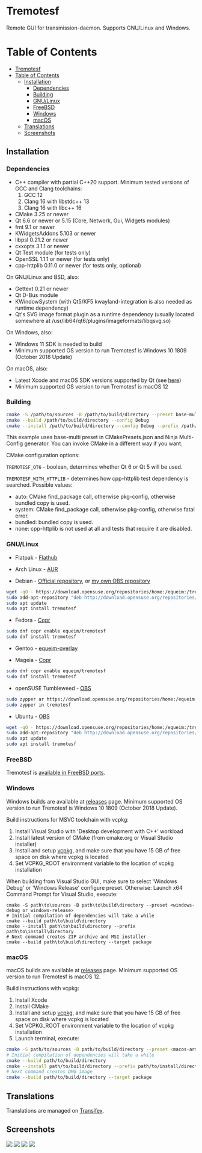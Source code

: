 # Tremotesf
Remote GUI for transmission-daemon. Supports GNU/Linux and Windows.

Table of Contents
=================

   * [Tremotesf](#tremotesf)
   * [Table of Contents](#table-of-contents)
      * [Installation](#installation)
         * [Dependencies](#dependencies)
         * [Building](#building)
         * [GNU/Linux](#gnulinux)
         * [FreeBSD](#freebsd)
         * [Windows](#windows)
         * [macOS](#macos)
      * [Translations](#translations)
      * [Screenshots](#screenshots)

## Installation
### Dependencies
- C++ compiler with partial C++20 support. Minimum tested versions of GCC and Clang toolchains:
  1. GCC 12
  2. Clang 16 with libstdc++ 13
  3. Clang 16 with libc++ 16
- CMake 3.25 or newer
- Qt 6.6 or newer or 5.15 (Core, Network, Gui, Widgets modules)
- fmt 9.1 or newer
- KWidgetsAddons 5.103 or newer
- libpsl 0.21.2 or newer
- cxxopts 3.1.1 or newer
- Qt Test module (for tests only)
- OpenSSL 1.1.1 or newer (for tests only)
- cpp-httplib 0.11.0 or newer (for tests only, optional)

On GNU/Linux and BSD, also:
- Gettext 0.21 or newer
- Qt D-Bus module
- KWindowSystem (with Qt5/KF5 kwayland-integration is also needed as runtime dependency)
- Qt's SVG image format plugin as a runtime dependency (usually located somewhere at /usr/lib64/qt6/plugins/imageformats/libqsvg.so)

On Windows, also:
- Windows 11 SDK is needed to build
- Minimum supported OS version to run Tremotesf is Windows 10 1809 (October 2018 Update)

On macOS, also:
- Latest Xcode and macOS SDK versions supported by Qt (see [here](https://doc.qt.io/qt-6/macos.html))
- Minimum supported OS version to run Tremotesf is macOS 12

### Building
```sh
cmake -S /path/to/sources -B /path/to/build/directory --preset base-multi
cmake --build /path/to/build/directory --config Debug
cmake --install /path/to/build/directory --config Debug --prefix /path/to/install/directory
```
This example uses base-multi preset in CMakePresets.json and Ninja Multi-Config generator.
You can invoke CMake in a different way if you want.

CMake configuration options:

`TREMOTESF_QT6` - boolean, determines whether Qt 6 or Qt 5 will be used.

`TREMOTESF_WITH_HTTPLIB` - determines how cpp-httplib test dependency is searched. Possible values:
  - auto: CMake find_package call, otherwise pkg-config, otherwise bundled copy is used.
  - system: CMake find_package call, otherwise pkg-config, otherwise fatal error.
  - bundled: bundled copy is used.
  - none: cpp-httplib is not used at all and tests that require it are disabled.

### GNU/Linux
- Flatpak - [Flathub](https://flathub.org/apps/details/org.equeim.Tremotesf)

- Arch Linux - [AUR](https://aur.archlinux.org/packages/tremotesf)

- Debian - [Official repository](https://packages.debian.org/sid/tremotesf), or [my own OBS repository](https://build.opensuse.org/package/show/home:equeim:tremotesf/Tremotesf)

```sh
wget -qO - https://download.opensuse.org/repositories/home:/equeim:/tremotesf/Debian_12/Release.key | sudo tee /etc/apt/trusted.gpg.d/tremotesf.asc
sudo add-apt-repository "deb http://download.opensuse.org/repositories/home:/equeim:/tremotesf/Debian_12/ /"
sudo apt update
sudo apt install tremotesf
```

- Fedora - [Copr](https://copr.fedorainfracloud.org/coprs/equeim/tremotesf)
```sh
sudo dnf copr enable equeim/tremotesf
sudo dnf install tremotesf
```

- Gentoo - [equeim-overlay](https://github.com/equeim/equeim-overlay)

- Mageia - [Copr](https://copr.fedorainfracloud.org/coprs/equeim/tremotesf)
```sh
sudo dnf copr enable equeim/tremotesf
sudo dnf install tremotesf
```

- openSUSE Tumbleweed - [OBS](https://build.opensuse.org/package/show/home:equeim:tremotesf/Tremotesf)
```sh
sudo zypper ar https://download.opensuse.org/repositories/home:/equeim:/tremotesf/openSUSE_Tumbleweed/home:equeim:tremotesf.repo
sudo zypper in tremotesf
```

- Ubuntu - [OBS](https://build.opensuse.org/package/show/home:equeim:tremotesf/Tremotesf)

```sh
wget -qO - https://download.opensuse.org/repositories/home:/equeim:/tremotesf/xUbuntu_23.10/Release.key | sudo tee /etc/apt/trusted.gpg.d/tremotesf.asc
sudo add-apt-repository "deb http://download.opensuse.org/repositories/home:/equeim:/tremotesf/xUbuntu_23.10/ /"
sudo apt update
sudo apt install tremotesf
```

### FreeBSD
Tremotesf is [available in FreeBSD ports](https://www.freshports.org/net-p2p/tremotesf/).

### Windows
Windows builds are available at [releases](https://github.com/equeim/tremotesf2/releases) page.
Minimum supported OS version to run Tremotesf is Windows 10 1809 (October 2018 Update).

Build instructions for MSVC toolchain with vcpkg:
1. Install Visual Studio with 'Desktop development with C++' workload
2. Install latest version of CMake (from cmake.org or Visual Studio installer)
3. Install and setup [vcpkg](https://github.com/microsoft/vcpkg#quick-start-windows), and make sure that you have 15 GB of free space on disk where vcpkg is located
4. Set VCPKG_ROOT environment variable to the location of vcpkg installation

When building from Visual Studio GUI, make sure to select 'Windows Debug' or 'Windows Release' configure preset.
Otherwise:
Launch x64 Command Prompt for Visual Studio, execute:
```pwsh
cmake -S path\to\sources -B path\to\build\directory --preset <windows-debug or windows-release>
# Initial compilation of dependencies will take a while
cmake --build path\to\build\directory
cmake --install path\to\build\directory --prefix path\to\install\directory
# Next command creates ZIP archive and MSI installer
cmake --build path\to\build\directory --target package
```

### macOS
macOS builds are available at [releases](https://github.com/equeim/tremotesf2/releases) page.
Minimum supported OS version to run Tremotesf is macOS 12.

Build instructions with vcpkg:
1. Install Xcode
2. Install CMake
3. Install and setup [vcpkg](https://github.com/microsoft/vcpkg#quick-start-windows), and make sure that you have 15 GB of free space on disk where vcpkg is located
4. Set VCPKG_ROOT environment variable to the location of vcpkg installation
5. Launch terminal, execute:
```sh
cmake -S path/to/sources -B path/to/build/directory --preset <macos-arm64-vcpkg or macos-x86_64-vcpkg>
# Initial compilation of dependencies will take a while
cmake --build path/to/build/directory
cmake --install path/to/build/directory --prefix path/to/install/directory
# Next command creates DMG image
cmake --build path/to/build/directory --target package
```

## Translations
Translations are managed on [Transifex](https://www.transifex.com/equeim/tremotesf).

## Screenshots
![](https://github.com/equeim/tremotesf-screenshots/raw/master/desktop-1.png)
![](https://github.com/equeim/tremotesf-screenshots/raw/master/desktop-2.png)
![](https://github.com/equeim/tremotesf-screenshots/raw/master/desktop-3.png)
![](https://github.com/equeim/tremotesf-screenshots/raw/master/desktop-4.png)
